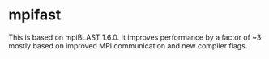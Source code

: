 mpifast
=======

This is based on mpiBLAST 1.6.0. It improves performance by a factor of ~3 mostly based on improved MPI communication and new compiler flags.
